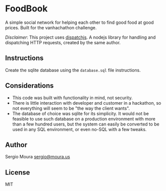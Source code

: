 # FoodBook

A simple social network for helping each other to find good food at good prices. Built for the vanhachathon challenge.

*Disclaimer*: This project uses [dispatchjs](https://github.com/lsmoura/dispatchjs.git). A nodejs library for handling and dispatching HTTP requests, created by the same author.

## Instructions

Create the sqlite database using the `database.sql` file instructions.

## Considerations

* This code was built with functionality in mind, not security.
* There is little interaction with developer and customer in a hackathon, so not everything will seem to be "the way the client wants".
* The database of choice was sqlite for its simplicity. It would not be feasible to use such database on a production environment with more than a few hundred users, but the system can easily be converted to be used in any SQL environment, or even no-SQL with a few tweaks.

## Author

Sergio Moura <sergio@moura.us>

## License

MIT